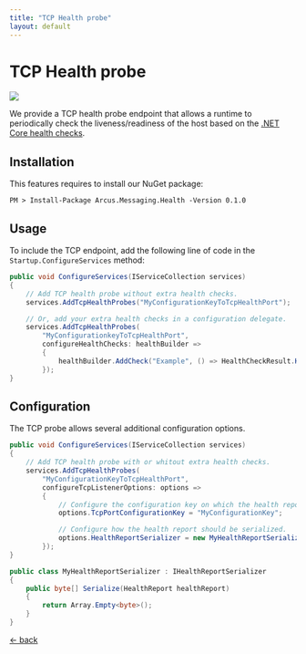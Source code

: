 ```yaml
---
title: "TCP Health probe"
layout: default
---
```


# TCP Health probe

![](https://img.shields.io/badge/Available%20starting-v0.1-green?link=https://github.com/arcus-azure/arcus.messaging/releases/tag/v0.1.0)


We provide a TCP health probe endpoint that allows a runtime to periodically check the liveness/readiness of the host based on the [.NET Core health checks](https://docs.microsoft.com/en-us/aspnet/core/host-and-deploy/health-checks).

## Installation

This features requires to install our NuGet package:

```shell
PM > Install-Package Arcus.Messaging.Health -Version 0.1.0
```

## Usage

To include the TCP endpoint, add the following line of code in the `Startup.ConfigureServices` method:

```csharp
public void ConfigureServices(IServiceCollection services)
{
    // Add TCP health probe without extra health checks.
    services.AddTcpHealthProbes("MyConfigurationKeyToTcpHealthPort");

    // Or, add your extra health checks in a configuration delegate.
    services.AddTcpHealthProbes(
        "MyConfigurationkeyToTcpHealthPort",
        configureHealthChecks: healthBuilder => 
        {
            healthBuilder.AddCheck("Example", () => HealthCheckResult.Healthy("Example is OK!"), tags: new[] { "example" })
        });
}
```

## Configuration

The TCP probe allows several additional configuration options.

```csharp
public void ConfigureServices(IServiceCollection services)
{
    // Add TCP health probe with or whitout extra health checks.
    services.AddTcpHealthProbes(
        "MyConfigurationKeyToTcpHealthPort",
        configureTcpListenerOptions: options =>
        {
            // Configure the configuration key on which the health report is exposed.
            options.TcpPortConfigurationKey = "MyConfigurationKey";

            // Configure how the health report should be serialized.
            options.HealthReportSerializer = new MyHealthReportSerializer();
        });
}

public class MyHealthReportSerializer : IHealthReportSerializer
{
    public byte[] Serialize(HealthReport healthReport)
    {
        return Array.Empty<byte>();
	}
}
```

[&larr; back](/)
